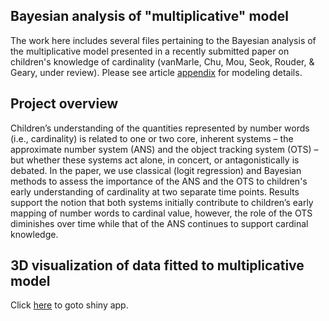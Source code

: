 ## Bayesian analysis of "multiplicative" model

The work here includes several files pertaining to the Bayesian analysis of the multiplicative model presented in a recently submitted paper on children's knowledge of cardinality (vanMarle, Chu, Mou, Seok, Rouder, & Geary, under review). Please see article [appendix](mult_appendix.pdf) for modeling details.

## Project overview

Children’s understanding of the quantities represented by number words (i.e., cardinality) is related to one or two core, inherent systems – the approximate number system (ANS) and the object tracking system (OTS) – but whether these systems act alone, in concert, or antagonistically is debated. In the paper, we use classical (logit regression) and Bayesian methods to assess the importance of the ANS and the OTS to children's early understanding of cardinality at two separate time points. Results support the notion that both systems initially contribute to children’s early mapping of number words to cardinal value, however, the role of the OTS diminishes over time while that of the ANS continues to support cardinal knowledge.

## 3D visualization of data fitted to multiplicative model

Click [here](https://jin-h-seok.shinyapps.io/Cardinality) to goto shiny app. 
